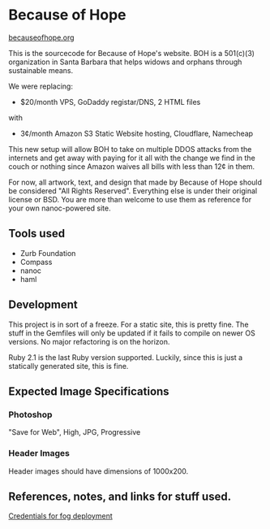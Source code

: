 # Because of Hope

[becauseofhope.org](http://www.becauseofhope.org)

This is the sourcecode for Because of Hope's website. BOH is a 501(c)(3)
organization in Santa Barbara that helps widows and orphans through sustainable
means.

We were replacing:

* $20/month VPS, GoDaddy registar/DNS, 2 HTML files

with

* 3¢/month Amazon S3 Static Website hosting, Cloudflare, Namecheap

This new setup will allow BOH to take on multiple DDOS attacks from the
internets and get away with paying for it all with the change we find in the
couch or nothing since Amazon waives all bills with less than 12¢ in them.

For now, all artwork, text, and design that made by Because of Hope should be
considered "All Rights Reserved". Everything else is under their original
license or BSD. You are more than welcome to use them as reference for your own
nanoc-powered site.

## Tools used

* Zurb Foundation
* Compass
* nanoc
* haml

## Development

This project is in sort of a freeze. For a static site, this is pretty fine.
The stuff in the Gemfiles will only be updated if it fails to compile on newer
OS versions. No major refactoring is on the horizon.

Ruby 2.1 is the last Ruby version supported. Luckily, since this is just
a statically generated site, this is fine.

## Expected Image Specifications

### Photoshop

"Save for Web", High, JPG, Progressive


### Header Images

Header images should have dimensions of 1000x200.


## References, notes, and links for stuff used.

[Credentials for fog deployment](https://github.com/ddfreyne/nanoc/issues/100)
